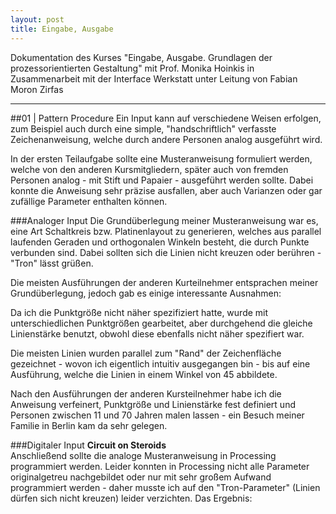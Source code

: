 ```yaml
---
layout: post
title: Eingabe, Ausgabe
---
```


Dokumentation des Kurses "Eingabe, Ausgabe. Grundlagen der prozessorientierten Gestaltung" mit Prof. Monika Hoinkis in Zusammenarbeit mit der Interface Werkstatt unter Leitung von Fabian Moron Zirfas

-----

##01 | Pattern Procedure
Ein Input kann auf verschiedene Weisen erfolgen, zum Beispiel auch durch eine simple, "handschriftlich" verfasste Zeichenanweisung, welche durch andere Personen analog ausgeführt wird.

In der ersten Teilaufgabe sollte eine Musteranweisung formuliert werden, welche von den anderen Kursmitgliedern, später auch von fremden Personen analog - mit Stift und Papaier - ausgeführt werden sollte. Dabei konnte die Anweisung sehr präzise ausfallen, aber auch Varianzen oder gar zufällige Parameter enthalten können.   

###Analoger Input
Die Grundüberlegung meiner Musteranweisung war es, eine Art Schaltkreis bzw. Platinenlayout zu generieren, welches aus parallel laufenden Geraden und orthogonalen Winkeln besteht, die durch Punkte verbunden sind. Dabei sollten sich die Linien nicht kreuzen oder berühren - "Tron" lässt grüßen.

Die meisten Ausführungen der anderen Kurteilnehmer entsprachen meiner Grundüberlegung, jedoch gab es einige interessante Ausnahmen: 

Da ich die Punktgröße nicht näher spezifiziert hatte, wurde mit unterschiedlichen Punktgrößen gearbeitet, aber durchgehend die gleiche Linienstärke benutzt, obwohl diese ebenfalls nicht näher spezifiert war.

Die meisten Linien wurden parallel zum "Rand" der Zeichenfläche gezeichnet - wovon ich eigentlich intuitiv ausgegangen bin - bis auf eine Ausführung, welche die Linien in einem Winkel von 45 abbildete.

Nach den Ausführungen der anderen Kursteilnehmer habe ich die Anweisung verfeinert, Punktgröße und Linienstärke fest definiert und Personen zwischen 11 und 70 Jahren malen lassen - ein Besuch meiner Familie in Berlin kam da sehr gelegen.

###Digitaler Input
**Circuit on Steroids**  
Anschließend sollte die analoge Musteranweisung in Processing programmiert werden. Leider konnten in Processing nicht alle Parameter originalgetreu nachgebildet oder nur mit sehr großem Aufwand programmiert werden - daher musste ich auf den "Tron-Parameter" (Linien dürfen sich nicht kreuzen) leider verzichten. Das Ergebnis: 